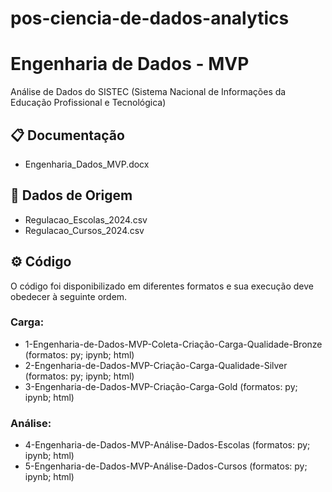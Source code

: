 # pos-ciencia-de-dados-analytics

# Engenharia de Dados - MVP

Análise de Dados do SISTEC (Sistema Nacional de Informações da Educação Profissional e Tecnológica)

## 📋 Documentação

- Engenharia_Dados_MVP.docx

## 🔧 Dados de Origem

- Regulacao_Escolas_2024.csv
- Regulacao_Cursos_2024.csv

## ⚙️ Código

O código foi disponibilizado em diferentes formatos e sua execução deve obedecer à seguinte ordem.

### Carga:

- 1-Engenharia-de-Dados-MVP-Coleta-Criação-Carga-Qualidade-Bronze (formatos: py; ipynb; html)
- 2-Engenharia-de-Dados-MVP-Criação-Carga-Qualidade-Silver (formatos: py; ipynb; html)
- 3-Engenharia-de-Dados-MVP-Criação-Carga-Gold (formatos: py; ipynb; html)

### Análise:

- 4-Engenharia-de-Dados-MVP-Análise-Dados-Escolas (formatos: py; ipynb; html)
- 5-Engenharia-de-Dados-MVP-Análise-Dados-Cursos (formatos: py; ipynb; html)





